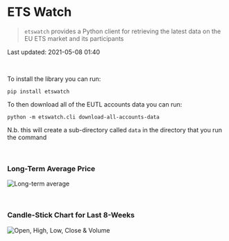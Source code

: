 # ETS Watch

> `etswatch` provides a Python client for retrieving the latest data on the EU ETS market and its participants

Last updated: 2021-05-08 01:40

<br>

To install the library you can run:

`pip install etswatch`

To then download all of the EUTL accounts data you can run:

`python -m etswatch.cli download-all-accounts-data`

N.b. this will create a sub-directory called `data` in the directory that you run the command

<br>

### Long-Term Average Price

![Long-term average](https://github.com/OSUKED/ETS-Watch/raw/master/img/long_term_avg.png)

<br>

### Candle-Stick Chart for Last 8-Weeks

![Open, High, Low, Close & Volume](https://github.com/OSUKED/ETS-Watch/raw/master/img/ohlc_vol.png)
